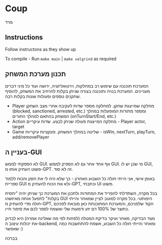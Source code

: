 # Coup
מרד

## Instructions
Follow instructons as they show up

To compile - Run ```make main``` | ```make valgrind``` as required

## תכנון מערכת המשחק

המערכת תוכננה עם שימוש רב במחלקות, וירטואליזציה, ירושה ועוד כל מיני דברים מעניינים.
המערכת בנויה ותוכננה בצורה שניתן בקלות להרחיב את המשחק, להוסיף שחקנים נוספים ופעולות שונות בקלות רבה.

* Player
  מחלקה שמייצגת שחקן. למחלקה מספר שדות לעקיבה אחרי מצב השחקן (blocked, sanctioned, arrested, etc.) ומספר מתודות המופעלות במהלך המשחק בהתאם למהלך התורים (onTurnStart/End, etc.)
* Action
  מחלקה המייצגת פעולה שניתן לבצע. שדות עיקריים  - Player actor, target
* Game
  שליטה במהלך המשחק. פונקציות עיקריות - isWin, nextTurn, playTurn, add/removePlayer

## בעניין ה-GUI

לא הספקתי לממש GUI. אף אחד אחר גם לא הספיק לממש GUI. מי שכן יש לו GUI, פשוט העתיק אותו מ-GPT. זה לא סוד.

באופן אישי, אני הייתי חולה כל השבוע האחרון - כך שלא היה לי את הזמן והכוח ללמוד ספריית GUI ולא את הכוח להעתיק מ-GPT, וכתבתי UI פשוט.

בכל מקרה, השתדלתי להפריד את המתודות ולתכנן את המערכת כך שניתן יהיה "יחסית בקלות" לתפעל אותה מאיזשהו GUI היפותטי. בכל מקרה למוטב לציין שמאחר והייתי חולה מדי להעתיק מ-GPT, הקוד שלפניכם, והמערכת המתוכנתת כאן מובאת לפניכם כתוצר של 100% דם יזע ודמעות שלי ואשמח לספר לכם את סיפור חייו.

מצד הבדיקה, מאחר ועיקר בדיקת המטלה (לפחות לפי מה שאלינה אמרה) היא לבדוק את יכולות עיצוב ה-backend, ומאחר והייתי חולה כל השבוע, אשמח להתחשבות כמה שאפשר :)

בברכה
